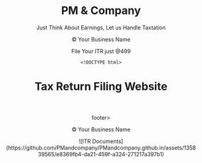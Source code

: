 <!DOCTYPE html>
<html lang="en">
<head>
  <meta charset="UTF-8">
  <meta="viewport" content="width=device-width, initial-scale=1.0">
  <link rel="stylesheet" href="css/style.css">
</head>
<body>
  <header>
    <h1>PM & Company</h1>
Just Think About Earnings, Let us Handle Taxtation
  <main>
    <!-- Add your website content here -->
  </main>
    <p>&copy; Your Business Name</p>
  File Your ITR just @499

    <!DOCTYPE html>
<html lang="en">
<head>
  <meta charset="UTF-8">
  <meta="viewport" content="width=device-width, initial-scale=1.0">
  <title>Tax Return Filing Website</title>
  <link rel="stylesheet" href="css/style.css">
</head>
<body>
  <header>
    <h1>Tax Return Filing Website</h1>
  </header>
  <main>
    <!-- Add your website content here -->
  </main>
 footer>
    <p>&copy; Your Business Name</p>
  </footer>
  <script src="js/script.js"></script>
</body>
</html>
![ITR Documents](https://github.com/PMandcompany/PMandcompany.github.in/assets/135839565/e8369fb4-da21-459f-a324-271217a397b1)
